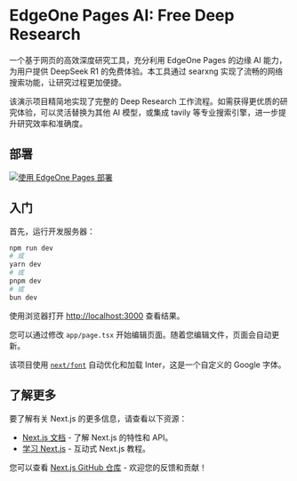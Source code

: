 # EdgeOne Pages AI: Free Deep Research

一个基于网页的高效深度研究工具，充分利用 EdgeOne Pages 的边缘 AI 能力，为用户提供 DeepSeek R1 的免费体验。本工具通过 searxng 实现了流畅的网络搜索功能，让研究过程更加便捷。

该演示项目精简地实现了完整的 Deep Research 工作流程。如需获得更优质的研究体验，可以灵活替换为其他 AI 模型，或集成 tavily 等专业搜索引擎，进一步提升研究效率和准确度。

## 部署

[![使用 EdgeOne Pages 部署](https://cdnstatic.tencentcs.com/edgeone/pages/deploy.svg)](https://console.cloud.tencent.com/edgeone/pages/new?from=github&template=free-deep-research)

## 入门

首先，运行开发服务器：

```bash
npm run dev
# 或
yarn dev
# 或
pnpm dev
# 或
bun dev
```

使用浏览器打开 [http://localhost:3000](http://localhost:3000) 查看结果。

您可以通过修改 `app/page.tsx` 开始编辑页面。随着您编辑文件，页面会自动更新。

该项目使用 [`next/font`](https://nextjs.org/docs/basic-features/font-optimization) 自动优化和加载 Inter，这是一个自定义的 Google 字体。

## 了解更多

要了解有关 Next.js 的更多信息，请查看以下资源：

- [Next.js 文档](https://nextjs.org/docs) - 了解 Next.js 的特性和 API。
- [学习 Next.js](https://nextjs.org/learn) - 互动式 Next.js 教程。

您可以查看 [Next.js GitHub 仓库](https://github.com/vercel/next.js/) - 欢迎您的反馈和贡献！
